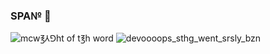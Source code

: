 ### SPA№ 👋

<!--
**b0r3dd3v/b0r3dd3v** is a ✨ _special_ ✨ repository because its `README.md` (this file) appears on your GitHub profile.
\\![whenucdailymikuullshitpissfsckbrixxx](https://user-images.githubusercontent.com/44746806/113922050-7e7c8600-97ef-11eb-8851-dfc97aafa92d.jpg)
-->
![mcw℥⅄⅁ht of t℥h word](https://user-images.githubusercontent.com/44746806/112784943-86079680-905b-11eb-9721-5f2e0a014e4b.jpeg)
![devoooops_sthg_went_srsly_bzn](https://user-images.githubusercontent.com/44746806/113084168-2689c200-91e6-11eb-8966-205f9ca00af8.jpg)

